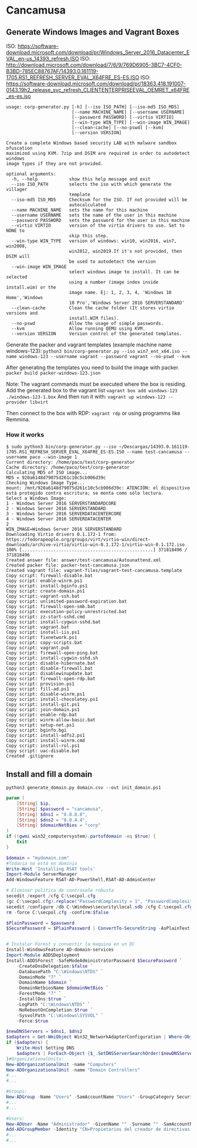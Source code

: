 # Cancamusa


## Generate Windows Images and Vagrant Boxes
ISO: https://software-download.microsoft.com/download/pr/Windows_Server_2016_Datacenter_EVAL_en-us_14393_refresh.ISO
ISO: http://download.microsoft.com/download/7/6/9/769D6905-3BC7-4CF0-B3BD-785EC88767AF/14393.0.161119-1705.RS1_REFRESH_SERVER_EVAL_X64FRE_ES-ES.ISO
ISO: https://software-download.microsoft.com/download/pr/18363.418.191007-0143.19h2_release_svc_refresh_CLIENTENTERPRISEEVAL_OEMRET_x64FRE_es-es.iso

```
usage: corp-generator.py [-h] [--iso ISO_PATH] [--iso-md5 ISO_MD5]
                         [--name MACHINE_NAME] [--username USERNAME]
                         [--password PASSWORD] [--virtio VIRTIO]
                         [--win-type WIN_TYPE] [--win-image WIN_IMAGE]
                         [--clean-cache] [--no-pswd] [--kvm]
                         [--version VERSION]

Create a complete Windows based security LAB with malware sandbox ofuscation
maximized using KVM. 7zip and DSIM are required in order to autodetect windows
image types if they are not provided.

optional arguments:
  -h, --help            show this help message and exit
  --iso ISO_PATH        selects the iso with which generate the villager
                        template
  --iso-md5 ISO_MD5     Checksum for the ISO. If not provided will be
                        autocalculated
  --name MACHINE_NAME   sets the name for this machine
  --username USERNAME   sets the name of the user in this machine
  --password PASSWORD   sets the password for the user in this machine
  --virtio VIRTIO       version of the virtio drivers to use. Set to NONE to
                        skip this step.
  --win-type WIN_TYPE   version of windows: win10, win2016, win7, win2008,
                        win2012, win2019.If it's not provided, then DSIM will
                        be used to autodetect the version
  --win-image WIN_IMAGE
                        select windows image to install. It can be selected
                        using a number (image index inside install.wim) or the
                        image name. Ej: 1, 2, 3, 4, 'Windows 10 Home','Windows
                        10 Pro','Windows Server 2016 SERVERSTANDARD'
  --clean-cache         Clean the cache folder (It stores virtio versions and
                        install.WIM files).
  --no-pswd             Allow the usage of simple passwords.
  --kvm                 Allow running QEMU using KVM.
  --version VERSION     Version control of the generated templates.
```

Generate the packer and vagrant templates (example machine name windows-123):
`python3 bin/corp-generator.py --iso win7_ent_x64.iso --name windows-123 --username vagrant --password vagrant --no-pswd --kvm`

After generating the templates you need to build the image with packer.
`packer build packer-windows-123.json`

Note: The vagrant commands must be executed where the box is residing.
Add the generated box to the vagrant list
`vagrant box add windows-123 ./windows-123-1.box`
And then run it with:
`vagrant up windows-123 --provider libvirt`

Then connect to the box with RDP:
`vagrant rdp`
or using programms like Remmina.


### How it works

```
$ sudo python3 bin/corp-generator.py --iso ~/Descargas/14393.0.161119-1705.RS1_REFRESH_SERVER_EVAL_X64FRE_ES-ES.ISO --name test-cancamusa --username paco --win-image 1
Current directory: /home/paco/test/corp-generator
Cache directory: /home/paco/test/corp-generator
Calculating MD5 of ISO image...
MD5 = 920a6148d79075d261c10c5cb906d39c
Checking Windows Image Type...
mount: /mnt/920a6148d79075d261c10c5cb906d39c: ATENCIÓN: el dispositivo está protegido contra escritura; se monta como sólo lectura.
Select a Windows Image:
1 - Windows Server 2016 SERVERSTANDARDCORE
2 - Windows Server 2016 SERVERSTANDARD
3 - Windows Server 2016 SERVERDATACENTERCORE
4 - Windows Server 2016 SERVERDATACENTER
2
WIN_IMAGE=Windows Server 2016 SERVERSTANDARD
Downloading Virtio drivers 0.1.172-1 from:
https://fedorapeople.org/groups/virt/virtio-win/direct-downloads/archive-virtio/virtio-win-0.1.172-1/virtio-win-0.1.172.iso
100% [..................................................] 371818496 / 371818496
Created answer file: answer/test-cancamusa/Autounattend.xml
Created packer file: packer-test-cancamusa.json
Created vagrant file: vagrant-files/vagrant-test-cancamusa.template
Copy script: firewall-disable.bat
Copy script: enable-winrm.ps1
Copy script: install-bginfo.ps1
Copy script: create-domain.ps1
Copy script: vagrant-ssh.bat
Copy script: unlimited-password-expiration.bat
Copy script: firewall-open-smb.bat
Copy script: execution-policy-unrestricted.bat
Copy script: zz-start-sshd.cmd
Copy script: install-cygwin-sshd.bat
Copy script: vagrant.bat
Copy script: install-iis.ps1
Copy script: fixnetwork.ps1
Copy script: copy-scripts.bat
Copy script: vagrant.pub
Copy script: firewall-open-ping.bat
Copy script: install-cygwin-sshd.sh
Copy script: disable-hibernate.bat
Copy script: disable-firewall.bat
Copy script: disablewinupdate.bat
Copy script: firewall-open-rdp.bat
Copy script: provision.ps1
Copy script: fill-ad.ps1
Copy script: disable-winrm.ps1
Copy script: install-chocolatey.ps1
Copy script: install-git.ps1
Copy script: join-domain.ps1
Copy script: enable-rdp.bat
Copy script: winrm-allow-basic.bat
Copy script: setup-net.ps1
Copy script: bginfo.bgi
Copy script: install-adfs2.ps1
Copy script: install-winrm.cmd
Copy script: install-rol.ps1
Copy script: uac-disable.bat
Created .gitignore
```


## Install and fill a domain

`python3 generate_domain.py domain.csv --out init_domain.ps1`

```powershell
param (
    [String] $ip,
    [String] $password = "cancamusa",
    [String] $dns1 = "8.8.8.8",
    [String] $dns2 = "8.8.4.4",
    [String] $domainNetBios = "corp"
)
if ((gwmi win32_computersystem).partofdomain -eq $true) {
    Exit
}

$domain = "mydomain.com"
#Todavia no está en dominio
Write-Host 'Installing RSAT tools'
Import-Module ServerManager
Add-WindowsFeature RSAT-AD-PowerShell,RSAT-AD-AdminCenter

# Eliminar política de contraseña robusta
secedit /export /cfg C:\secpol.cfg
(gc C:\secpol.cfg).replace("PasswordComplexity = 1", "PasswordComplexity = 0") | Out-File C:\secpol.cfg
secedit /configure /db C:\Windows\security\local.sdb /cfg C:\secpol.cfg /areas SECURITYPOLICY
rm -force C:\secpol.cfg -confirm:$false

$PlainPassword = $password
$SecurePassword = $PlainPassword | ConvertTo-SecureString -AsPlainText -Force


# Instalar Forest y convertir la maquina en un DC
Install-WindowsFeature AD-domain-services
Import-Module ADDSDeployment
Install-ADDSForest -SafeModeAdministratorPassword $SecurePassword `
    -CreateDnsDelegation:$false `
    -DatabasePath "C:\Windows\NTDS" `
    -DomainMode "7" `
    -DomainName $domain `
    -DomainNetbiosName $domainNetBios `
    -ForestMode "7" `
    -InstallDns:$true `
    -LogPath "C:\Windows\NTDS" `
    -NoRebootOnCompletion:$true `
    -SysvolPath "C:\Windows\SYSVOL" `
    -Force:$true

$newDNSServers = $dns1, $dns2
$adapters = Get-WmiObject Win32_NetworkAdapterConfiguration | Where-Object { $_.DefaultIPGateway -ne $null -and $_.DefaultIPGateway[0].StartsWith($subnet) }
if ($adapters) {
    Write-Host Setting DNS
    $adapters | ForEach-Object {$_.SetDNSServerSearchOrder($newDNSServers)}
}#OrganizationalUnits:
New-ADOrganizationalUnit -name "Computers"
New-ADOrganizationalUnit -name "Domain Controllers"
#...
#...

#Groups:
New-ADGroup -Name "Users" -SamAccountName "Users" -GroupCategory Security -GroupScope Global -DisplayName "Users" -Path "DC=MYDOMAIN,DC=COM" -Description ""
#...
#...

#Users:
New-ADUser -Name "Administrador" -GivenName "" -Surname "" -SamAccountName "Administrador" -Enabled $True -ChangePasswordAtLogon $True -DisplayName "Administrador" -Department "" -Path "CN=Users,DC=MYDOMAIN,DC=COM" -Description "ADMIN" -AccountPassword (convertto-securestring "_nb3%z7vct" -AsPlainText -Force)
Add-ADGroupMember -Identity "CN=Propietarios del creador de directivas de grupo,CN=Users,DC=MYDOMAIN,DC=COM" -Member "CN=Administrador,CN=Users,DC=MYDOMAIN,DC=COM"
#...
#...

```